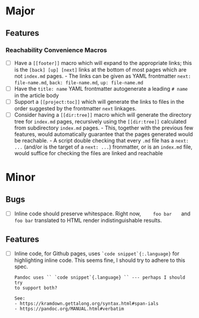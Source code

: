# Major

## Features

### Reachability Convenience Macros

- [ ] Have a `[[footer]]` macro which will expand to the appropriate
      links; this is the `[back] [up] [next]` links at the bottom of
      most pages which are not `index.md` pages.
      - The links can be given as YAML frontmatter `next: file-name.md`,
        `back: file-name.md`, `up: file-name.md`
- [ ] Have the `title: name` YAML frontmatter autogenerate a leading
      `# name` in the article body
- [ ] Support a `[[project:toc]]` which will generate the links to
      files in the order suggested by the frontmatter `next` linkages.
- [ ] Consider having a `[[dir:tree]]` macro which will generate the
      directory tree for `index.md` pages, recursively using the
      `[[dir:tree]]` calculated from subdirectory `index.md` pages.
      - This, together with the previous few features, would
        automatically guarantee that the pages generated would be
        reachable. 
      - A script double checking that every `.md` file has a `next: ...`
        (and/or is the target of a `next: ...`) fronmatter, or is an
        `index.md` file, would suffice for checking the files are
        linked and reachable

# Minor

## Bugs
- [ ] Inline code should preserve whitespace. Right now,
      `     foo bar    ` and ` foo bar ` translated to HTML render
      indistinguishable results.

## Features
- [ ] Inline code, for Github pages, uses `` `code snippet`{:.language} ``
      for highlighting inline code. This seems fine, I should try to
      adhere to this spec.
      
      Pandoc uses `` `code snippet`{.language} `` --- perhaps I should try
      to support both?
      
      See:
      - https://kramdown.gettalong.org/syntax.html#span-ials
      - https://pandoc.org/MANUAL.html#verbatim
